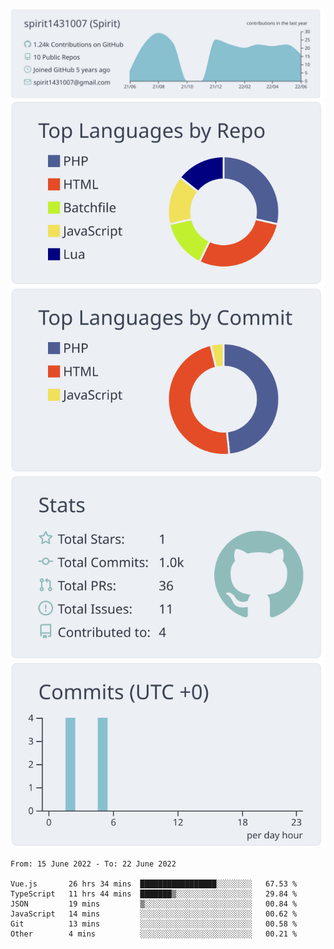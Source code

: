 [![](https://raw.githubusercontent.com/spirit1431007/spirit1431007/master/profile-summary-card-output/nord_bright/0-profile-details.svg)](https://git.io/spiritx)
[![](https://raw.githubusercontent.com/spirit1431007/spirit1431007/master/profile-summary-card-output/nord_bright/1-repos-per-language.svg)](https://git.io/spiritx) [![](https://raw.githubusercontent.com/spirit1431007/spirit1431007/master/profile-summary-card-output/nord_bright/2-most-commit-language.svg)](https://git.io/spiritx)
[![](https://raw.githubusercontent.com/spirit1431007/spirit1431007/master/profile-summary-card-output/nord_bright/3-stats.svg)](https://git.io/spiritx) [![](https://raw.githubusercontent.com/spirit1431007/spirit1431007/master/profile-summary-card-output/nord_bright/4-productive-time.svg)](https://git.io/spiritx)

<!--START_SECTION:waka-->

```text
From: 15 June 2022 - To: 22 June 2022

Vue.js       26 hrs 34 mins  █████████████████░░░░░░░░   67.53 %
TypeScript   11 hrs 44 mins  ███████▒░░░░░░░░░░░░░░░░░   29.84 %
JSON         19 mins         ▒░░░░░░░░░░░░░░░░░░░░░░░░   00.84 %
JavaScript   14 mins         ░░░░░░░░░░░░░░░░░░░░░░░░░   00.62 %
Git          13 mins         ░░░░░░░░░░░░░░░░░░░░░░░░░   00.58 %
Other        4 mins          ░░░░░░░░░░░░░░░░░░░░░░░░░   00.21 %
```

<!--END_SECTION:waka-->

